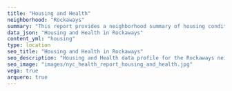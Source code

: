 ```yaml
---
title: "Housing and Health"
neighborhood: "Rockaways"
summary: "This report provides a neighborhood summary of housing conditions and related health outcomes. It also describes population characteristics that can increase vulnerability to housing hazards."
data_json: "Housing and Health in Rockaways"
content_yml: "housing"
type: location
seo_title: "Housing and Health in Rockaways"
seo_description: "Housing and Health data profile for the Rockaways neighborhood of NYC."
seo_image: "images/nyc_health_report_housing_and_health.jpg"
vega: true
arquero: true
---
```

